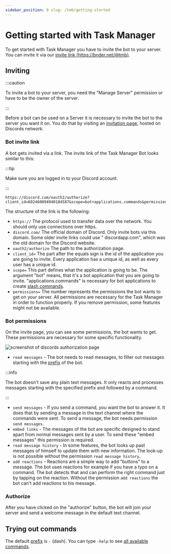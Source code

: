 ```yaml
---
sidebar_position: 0 slug: /tmb/getting-started
---
```


# Getting started with Task Manager

To get started with Task Manager you have to invite the bot to your server. You can invite it via
our [invite link (https://bnder.net/@tmb)](https://bnder.net/@tmb).

## Inviting

:::caution

To invite a bot to your server, you need the "Manage Server" permission or have to be the owner of the server.

:::

Before a bot can be used on a Server it is necessary to invite the bot to the server you want it on. You do that by
visiting an [invitation page](https://bnder.net/@tmb), hosted on Discords network.

### Bot invite link

A bot gets invited via a link. The invite link of the Task Manager Bot looks similar to this:

:::tip

Make sure you are logged in to your Discord account.

:::

```
https://discord.com/oauth2/authorize?client_id=602460094940184587&scope=bot+applications.commands&permissions=85056
```

The structure of the link is the following:

- `https://` The protocol used to transfer data over the network. You should only use connections over https.
- `discord.com/` The official domain of Discord. Only invite bots via this domain. Some older invite links could use "
  discordapp.com", which was the old domain for the Discord website.
- `oauth2/authorize` The path to the authorization page.
- `client_id=` The part after the equals sign is the id of the application you are going to invite. Every application
  has a unique id, as well as every user has a unique id.
- `scope=` This part defines what the application is going to be. The argument "bot" means, that it's a bot application
  that you are going to invite. "applications.commands" is necessary for bot applications to
  create [slash commands](slash-commands.md).
- `permissions=` The number represents the permissions the bot wants to get on your server. All permissions are
  necessary for the Task Manager in order to function properly. If you remove permission, some features might not be
  available.

### Bot permissions

On the invite page, you can see some permissions, the bot wants to get. These permissions are necessary for some
specific functionality.

![screenshot of discords authorization page](/img/tmb/discord_bot_authorize_image.webp)

- `read messages` - The bot needs to read messages, to filter out messages starting with the [prefix](prefix.md)
  of the bot.

:::info

The bot doesn't save any plain text messages. It only reacts and processes messages starting with the specified prefix
and followed by a command.

:::

- `send messages` - If you send a command, you want the bot to answer it. It does that by sending a message in the text
  channel where the commands were sent. To send a message, the bot needs permission `send messages`.
- `embed links` - The messages of the bot are specific designed to stand apart from normal messages sent by a user. To
  send these "embed messages" this permission is required.
- `read message history` - In some features, the bot looks up past messages of himself to update them with new
  information. The look-up is not possible without the permission `read message history`.
- `add reactions` - Reactions are a simple way to add "buttons" to a message. The bot uses reactions for example if you
  have a typo on a command. The bot detects that and can perform the right command just by tapping on the reaction.
  Without the permission `add reactions` the bot can't add reactions to his message.

### Authorize

After you have clicked on the "authorize" button, the bot will join your server and send a welcome message in the
default text channel.

## Trying out commands

The default [prefix](prefix.md) is `-` (dash). You can type `-help` to see [all available commands](all-commands.md).
